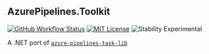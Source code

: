 ## AzurePipelines.Toolkit

[![GitHub Workflow Status](https://img.shields.io/github/actions/workflow/status/JamieMagee/AzurePipelines.Toolkit/build.yml?branch=main&style=for-the-badge)](https://github.com/JamieMagee/MicrosoftSecurityUpdates/actions/workflows/build.yml?query=branch%3Amain)
[![MIT License](https://img.shields.io/github/license/JamieMagee/AzurePipelines.Toolkit?style=for-the-badge)](https://github.com/JamieMagee/AzurePipelines.Toolkit/blob/main/LICENSE.md)
![Stability Experimental](https://img.shields.io/badge/stability-experimental-orange.svg?style=for-the-badge)

A .NET port of [`azure-pipelines-task-lib`][1]

[1]: https://www.npmjs.com/package/azure-pipelines-task-lib